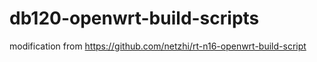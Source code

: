 db120-openwrt-build-scripts
===========================
modification from https://github.com/netzhi/rt-n16-openwrt-build-script
